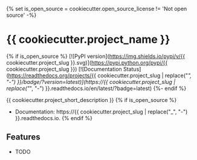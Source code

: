 {% set is_open_source = cookiecutter.open_source_license != 'Not open source' -%}
# {{ cookiecutter.project_name }}
{% if is_open_source %}
[![PyPI version](https://img.shields.io/pypi/v/{{ cookiecutter.project_slug }}.svg)](https://pypi.python.org/pypi/{{ cookiecutter.project_slug }})
[![Documentation Status](https://readthedocs.org/projects/{{ cookiecutter.project_slug | replace("_", "-") }}/badge/?version=latest)](https://{{ cookiecutter.project_slug | replace("_", "-") }}.readthedocs.io/en/latest/?badge=latest)
{%- endif %}

{{ cookiecutter.project_short_description }}
{% if is_open_source %}
- Documentation: https://{{ cookiecutter.project_slug | replace("_", "-") }}.readthedocs.io.
{% endif %}
## Features
- TODO
